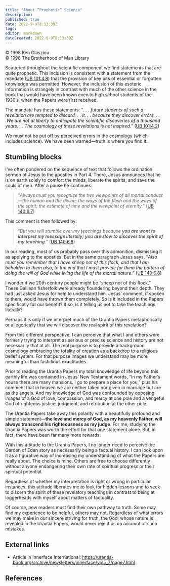 ```yaml
---
title: "About “Prophetic” Science"
description: 
published: true
date: 2022-9-9T8:13:39Z
tags: 
editor: markdown
dateCreated: 2022-9-9T8:13:39Z
---
```


<p class="v-card v-sheet theme--light grey lighten-3 px-2">© 1998 Ken Glasziou<br>© 1998 The Brotherhood of Man Library</p>

Scattered throughout the scientific component we find statements that are quite prophetic. This inclusion is consistent with a statement from the mandate ([UB 101:4.8](/en/The_Urantia_Book/101#p4_8)) that the provision of key bits of essential or forgotten knowledge was permitted. However, the inclusion of this esoteric information is strangely in contrast with much of the other science in the book that would have been known even to high school students of the 1930’s, when the Papers were first received.

The mandate has these statements: “_. . . future students of such a revelation are tempted to discard. . . it. . . because they discover errors. . . .We are not at liberty to anticipate the scientific discoveries of a thousand years. . . The cosmology of these revelations is not inspired._” ([UB 101:4.2](/en/The_Urantia_Book/101#p4_2))

We must not be put off by perceived errors in the cosmology (which includes science). We have been warned—truth is where you find it.

## Stumbling blocks

I’ve often pondered on the sequence of text that follows the ordination sermon of Jesus to the apostles in Part 4. There, Jesus announces that he is on earth solely to comfort the minds, liberate the spirits, and save the souls of men. After a pause he continues:

> “_Always must you recognize the two viewpoints of all mortal conduct—the human and the divine; the ways of the flesh and the ways of the spirit; the estimate of time and the viewpoint of eternity._” ([UB 140:6.7](/en/The_Urantia_Book/140#p6_7))

This comment is then followed by:

> “_But you will stumble over my teachings because ***you are wont to interpret my message literally; you are slow to discover the spirit of my teaching***._” ([UB 140:6.8](/en/The_Urantia_Book/140#p6_8))

In our reading, most of us probably pass over this admonition, dismissing it as applying to the apostles. But in the same paragraph Jesus says, “_Also must you remember that I have sheep not of this flock, and that I am beholden to them also, to the end that I must provide for them the pattern of doing the will of God while living the life of the mortal nature._” ([UB 140:6.8](/en/The_Urantia_Book/140#p6_8))

I wonder if we 20th century people might be “sheep not of this flock.” These Galilean fisherfolk were already floundering beyond their depth. They had just asked Jesus for help to understand him. Jesus’ comment, if spoken to them, would have thrown them completely. So is it included in the Papers specifically for our benefit? If so, is it telling us not to take the teachings literally?

Perhaps it is only if we interpret much of the Urantia Papers metaphorically or allegorically that we will discover the real spirit of this revelation?

From this different perspective, I can perceive that what I and others were formerly trying to interpret as serious or precise science and history are not necessarily that at all. The real purpose is to provide a background cosmology embracing the totality of creation as a backdrop to a religious belief system. For that purpose images we understand may be more meaningful than fastidious exactitudes.

Prior to reading the Urantia Papers my total knowledge of life beyond this earthly life was contained in Jesus’ New Testament words, “In my Father’s house there are many mansions. I go to prepare a place for you,” plus his comment that in heaven we are neither taken nor given in marriage but are as the angels. And my knowledge of God was confounded by opposing images of a God of love, compassion, and mercy at one pole and a vengeful God of righteous justice, judgment, and retribution at the other pole.

The Urantia Papers take away this polarity with a beautifully profound and simple statement—**the love and mercy of God, as my heavenly Father, will always transcend his righteousness as my judge**. For me, studying the Urantia Papers was worth the effort for that one statement alone. But, in fact, there have been far many more rewards.

With this attitude to the Urantia Papers, I no longer need to perceive the Garden of Eden story as necessarily being a factual history. I can look upon it as a figurative way of increasing my understanding of what the Papers are really about. The choice is mine. Others are free to choose differently without anyone endangering their own rate of spiritual progress or their spiritual potential.

Regardless of whether my interpretation is right or wrong in particular instances, this attitude liberates me to look for hidden lessons and to seek to discern the spirit of these revelatory teachings in contrast to being at loggerheads with myself about matters of factuality.

Of course, new readers must find their own pathway to truth. Some may find my experience to be helpful, others may not. Regardless of what errors we may make in our sincere striving for truth, the God, whose nature is revealed in the Urantia Papers, would never reject us on account of such mistakes.


## External links

- Article in Innerface International: https://urantia-book.org/archive/newsletters/innerface/vol5_7/page7.html


## References

[^1]: “The Oxford Companion to Philosophy” .(Ed. T. Honderich) (Oxford University Press, 1995)

[^2]: Penrose, R. “The Large, the Small, and the Human Mind.” (Cambridge University Press, 1997)

[^3]: John, Chapters. 14 and 15; [1 John 4:16](/en/Bible/1_John/4#v16); [Romans 8:14,15](/en/Bible/Romans/8#v14); [Galatians 4:6](/en/Bible/Galatians/4#v6).

[^4]: Sprunger, Meredith, “The Purpose of Revelation.” Innerface International Vol. 3. No. 1 (1996)

[^5]: New Scientist 160 2157 (1998)